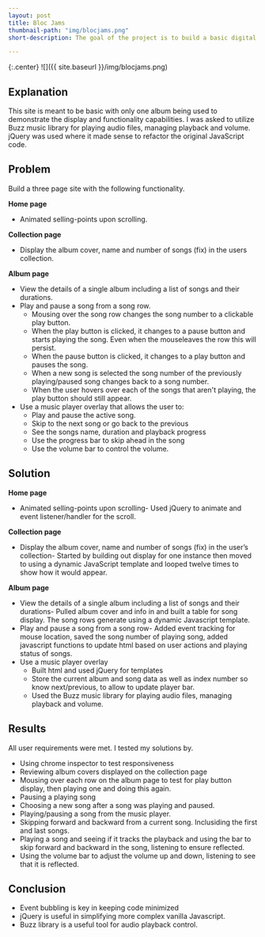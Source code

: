```yaml
---
layout: post
title: Bloc Jams
thumbnail-path: "img/blocjams.png"
short-description: The goal of the project is to build a basic digital music player like Spotify that is responsive.

---
```


{:.center}
![]({{ site.baseurl }}/img/blocjams.png)

## Explanation

This site is meant to be basic with only one album being used to demonstrate the display and functionality capabilities. I was asked to utilize Buzz music library for playing audio files, managing playback and volume. jQuery was used where it made sense to refactor the original JavaScript code.

## Problem

Build a three page site with the following functionality.

**Home page**
* Animated selling-points upon scrolling.
   
**Collection page**
* Display the album cover, name and number of songs (fix) in the users collection.

**Album page**
* View the details of a single album including a list of songs and their durations.
* Play and pause a song from a song row.
   * Mousing over the song row changes the song number to a clickable play button.
    * When the play button is clicked, it changes to a pause button and starts playing the song. Even when the mouseleaves the row this will persist.
    * When the pause button is clicked, it changes to a play button and pauses the song.
    * When a new song is selected the song number of the previously playing/paused song changes back to a song number.
    * When the user hovers over each of the songs that aren't playing, the play button should still appear.
* Use a music player overlay that allows the user to:
    * Play and pause the active song.
    * Skip to the next song or go back to the previous
    * See the songs name, duration and playback progress
    * Use the progress bar to skip ahead in the song
    * Use the volume bar to control the volume. 


## Solution

**Home page**
  * Animated selling-points upon scrolling- Used jQuery to animate and event listener/handler for the scroll.

**Collection page**
  * Display the album cover, name and number of songs (fix) in the user’s collection- Started by building out display for one instance then moved to using a dynamic JavaScript template and looped twelve times to show how it would appear.

**Album page**
  * View the details of a single album including a list of songs and their durations- Pulled album cover and info in and built a table for song display. The song rows generate using a dynamic Javascript template.
  * Play and pause a song from a song row- Added event tracking for mouse location, saved the song number of playing song, added javascript functions to update html based on user actions and playing status of songs.
  * Use a music player overlay
    * Built html and used jQuery for templates
    * Store the current album and song data as well as index number so know next/previous, to allow to update player bar.
    * Used the Buzz music library for playing audio files, managing playback and volume.


## Results
All user requirements were met. I tested my solutions by.
* Using chrome inspector to test responsiveness
* Reviewing album covers displayed on the collection page
* Mousing over each row on the album page to test for play button display, then playing one and doing this again.
* Pausing a playing song
* Choosing a new song after a song was playing and paused.
* Playing/pausing a song from the music player.
* Skipping forward and backward from a current song. Inclusiding the first and last songs.
* Playing a song and seeing if it tracks the playback and using the bar to skip forward and backward in the song, listening to ensure reflected.
* Using the volume bar to adjust the volume up and down, listening to see that it is reflected.

## Conclusion
* Event bubbling is key in keeping code minimized
* jQuery is useful in simplifying more complex vanilla Javascript.
* Buzz library is a useful tool for audio playback control.
